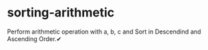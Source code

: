 # sorting-arithmetic
Perform arithmetic operation with a, b, c and Sort in Descendind and Ascending Order.✔ 
